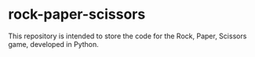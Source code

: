 # rock-paper-scissors
This repository is intended to store the code for the Rock, Paper, Scissors game, developed in Python.
